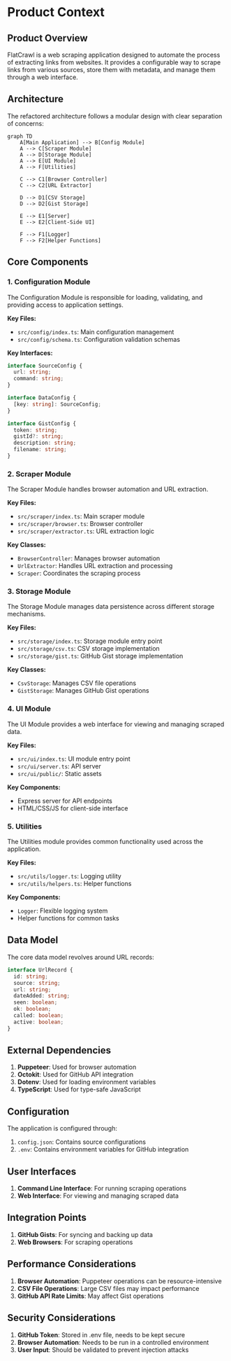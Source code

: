 # Product Context

## Product Overview

FlatCrawl is a web scraping application designed to automate the process of extracting links from websites. It provides a configurable way to scrape links from various sources, store them with metadata, and manage them through a web interface.

## Architecture

The refactored architecture follows a modular design with clear separation of concerns:

```mermaid
graph TD
    A[Main Application] --> B[Config Module]
    A --> C[Scraper Module]
    A --> D[Storage Module]
    A --> E[UI Module]
    A --> F[Utilities]
    
    C --> C1[Browser Controller]
    C --> C2[URL Extractor]
    
    D --> D1[CSV Storage]
    D --> D2[Gist Storage]
    
    E --> E1[Server]
    E --> E2[Client-Side UI]
    
    F --> F1[Logger]
    F --> F2[Helper Functions]
```

## Core Components

### 1. Configuration Module

The Configuration Module is responsible for loading, validating, and providing access to application settings.

**Key Files:**
- `src/config/index.ts`: Main configuration management
- `src/config/schema.ts`: Configuration validation schemas

**Key Interfaces:**
```typescript
interface SourceConfig {
  url: string;
  command: string;
}

interface DataConfig {
  [key: string]: SourceConfig;
}

interface GistConfig {
  token: string;
  gistId?: string;
  description: string;
  filename: string;
}
```

### 2. Scraper Module

The Scraper Module handles browser automation and URL extraction.

**Key Files:**
- `src/scraper/index.ts`: Main scraper module
- `src/scraper/browser.ts`: Browser controller
- `src/scraper/extractor.ts`: URL extraction logic

**Key Classes:**
- `BrowserController`: Manages browser automation
- `UrlExtractor`: Handles URL extraction and processing
- `Scraper`: Coordinates the scraping process

### 3. Storage Module

The Storage Module manages data persistence across different storage mechanisms.

**Key Files:**
- `src/storage/index.ts`: Storage module entry point
- `src/storage/csv.ts`: CSV storage implementation
- `src/storage/gist.ts`: GitHub Gist storage implementation

**Key Classes:**
- `CsvStorage`: Manages CSV file operations
- `GistStorage`: Manages GitHub Gist operations

### 4. UI Module

The UI Module provides a web interface for viewing and managing scraped data.

**Key Files:**
- `src/ui/index.ts`: UI module entry point
- `src/ui/server.ts`: API server
- `src/ui/public/`: Static assets

**Key Components:**
- Express server for API endpoints
- HTML/CSS/JS for client-side interface

### 5. Utilities

The Utilities module provides common functionality used across the application.

**Key Files:**
- `src/utils/logger.ts`: Logging utility
- `src/utils/helpers.ts`: Helper functions

**Key Components:**
- `Logger`: Flexible logging system
- Helper functions for common tasks

## Data Model

The core data model revolves around URL records:

```typescript
interface UrlRecord {
  id: string;
  source: string;
  url: string;
  dateAdded: string;
  seen: boolean;
  ok: boolean;
  called: boolean;
  active: boolean;
}
```

## External Dependencies

1. **Puppeteer**: Used for browser automation
2. **Octokit**: Used for GitHub API integration
3. **Dotenv**: Used for loading environment variables
4. **TypeScript**: Used for type-safe JavaScript

## Configuration

The application is configured through:

1. `config.json`: Contains source configurations
2. `.env`: Contains environment variables for GitHub integration

## User Interfaces

1. **Command Line Interface**: For running scraping operations
2. **Web Interface**: For viewing and managing scraped data

## Integration Points

1. **GitHub Gists**: For syncing and backing up data
2. **Web Browsers**: For scraping operations

## Performance Considerations

1. **Browser Automation**: Puppeteer operations can be resource-intensive
2. **CSV File Operations**: Large CSV files may impact performance
3. **GitHub API Rate Limits**: May affect Gist operations

## Security Considerations

1. **GitHub Token**: Stored in .env file, needs to be kept secure
2. **Browser Automation**: Needs to be run in a controlled environment
3. **User Input**: Should be validated to prevent injection attacks
